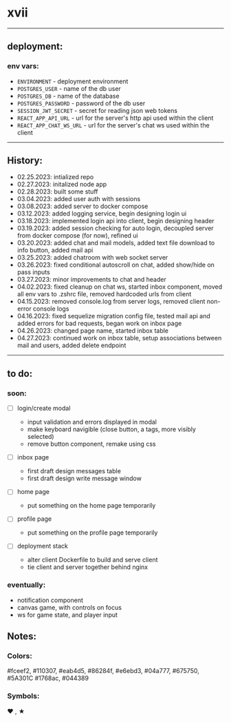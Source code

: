 # xvii

---

## deployment:

### env vars:

- `ENVIRONMENT` - deployment environment
- `POSTGRES_USER` - name of the db user
- `POSTGRES_DB` - name of the database
- `POSTGRES_PASSWORD` - password of the db user
- `SESSION_JWT_SECRET` - secret for reading json web tokens
- `REACT_APP_API_URL` - url for the server's http api used within the client
- `REACT_APP_CHAT_WS_URL` - url for the server's chat ws used within the client

---

## History:

- 02.25.2023: intialized repo
- 02.27.2023: initalized node app
- 02.28.2023: built some stuff
- 03.04.2023: added user auth with sessions
- 03.08.2023: added server to docker compose
- 03.12.2023: added logging service, begin designing login ui
- 03.18.2023: implemented login api into client, begin designing header
- 03.19.2023: added session checking for auto login, decoupled server from docker compose (for now), refined ui
- 03.20.2023: added chat and mail models, added text file download to info button, added mail api
- 03.25.2023: added chatroom with web socket server
- 03.26.2023: fixed conditional autoscroll on chat, added show/hide on pass inputs
- 03.27.2023: minor improvements to chat and header
- 04.02.2023: fixed cleanup on chat ws, started inbox component, moved all env vars to .zshrc file, removed hardcoded urls from client
- 04.15.2023: removed console.log from server logs, removed client non-error console logs
- 04.16.2023: fixed sequelize migration config file, tested mail api and added errors for bad requests, began work on inbox page
- 04.26.2023: changed page name, started inbox table
- 04.27.2023: continued work on inbox table, setup associations between mail and users, added delete endpoint

---

## to do:

### soon:
- [ ] login/create modal
    - input validation and errors displayed in modal
    - make keyboard navigible (close button, a tags, more visibly selected) 
    - remove button component, remake using css

- [ ] inbox page
    - first draft design messages table
    - first draft design write message window

- [ ] home page
    - put something on the home page temporarily

- [ ] profile page
    - put something on the profile page temporarily

- [ ] deployment stack
    - alter client Dockerfile to build and serve client
    - tie client and server together behind nginx

### eventually:
- notification component
- canvas game, with controls on focus
- ws for game state, and player input

## Notes:

### Colors:  

#fceef2, #110307, #eab4d5, #86284f, 
#e6ebd3, #04a777, #675750, #5A301C
#1768ac, #044389


### Symbols: 

❤ , ★